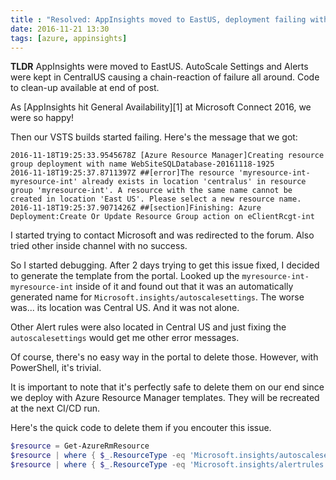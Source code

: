 ```yaml
---
title : "Resolved: AppInsights moved to EastUS, deployment failing with CentralUS message"
date: 2016-11-21 13:30
tags: [azure, appinsights]
---
```


**TLDR** AppInsights were moved to EastUS. AutoScale Settings and Alerts were kept in CentralUS causing a chain-reaction of failure all around. Code to clean-up available at end of post.

As [AppInsights hit General Availability][1] at Microsoft Connect 2016, we were so happy!

Then our VSTS builds started failing. Here's the message that we got:

```none
2016-11-18T19:25:33.9545678Z [Azure Resource Manager]Creating resource group deployment with name WebSiteSQLDatabase-20161118-1925
2016-11-18T19:25:37.8711397Z ##[error]The resource 'myresource-int-myresource-int' already exists in location 'centralus' in resource group 'myresource-int'. A resource with the same name cannot be created in location 'East US'. Please select a new resource name.
2016-11-18T19:25:37.9071426Z ##[section]Finishing: Azure Deployment:Create Or Update Resource Group action on eClientRcgt-int
```

I started trying to contact Microsoft and was redirected to the forum. Also tried other inside channel with no success.

So I started debugging. After 2 days trying to get this issue fixed, I decided to generate the template from the portal. Looked up the `myresource-int-myresource-int` inside of it and found out that it was an automatically generated name for `Microsoft.insights/autoscalesettings`. The worse was... its location was Central US. And it was not alone.

Other Alert rules were also located in Central US and just fixing the `autoscalesettings` would get me other error messages.

Of course, there's no easy way in the portal to delete those. However, with PowerShell, it's trivial.

It is important to note that it's perfectly safe to delete them on our end since we deploy with Azure Resource Manager templates. They will be recreated at the next CI/CD run.

Here's the quick code to delete them if you encouter this issue.

```powershell
$resource = Get-AzureRmResource
$resource | where { $_.ResourceType -eq 'Microsoft.insights/autoscalesettings' -and $_.Location -eq 'centralus' } | Remove-AzureRmResource
$resource | where { $_.ResourceType -eq 'Microsoft.insights/alertrules' -and $_.Location -eq 'centralus' } | Remove-AzureRmResource
```
